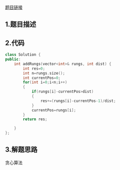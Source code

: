 

[题目链接]()

## 1.题目描述



## 2.代码

```cpp
class Solution {
public:
    int addRungs(vector<int>& rungs, int dist) {
        int res=0;
        int n=rungs.size();
        int currentPos=0;
        for(int i=0;i<n;i++)
        {
            if(rungs[i]-currentPos>dist)
            {
                res+=(rungs[i]-currentPos-1)/dist;
            }
            currentPos=rungs[i];
        }
        return res;

    }
};
```



## 3.解题思路

贪心算法



